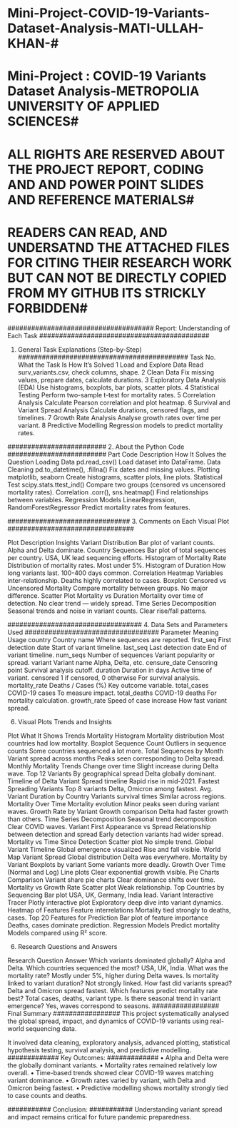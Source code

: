 # Mini-Project-COVID-19-Variants-Dataset-Analysis-MATI-ULLAH-KHAN-#
# Mini-Project :  COVID-19 Variants Dataset Analysis-METROPOLIA UNIVERSITY OF APPLIED SCIENCES#
# ALL RIGHTS ARE RESERVED ABOUT THE PROJECT REPORT, CODING AND AND POWER POINT SLIDES AND REFERENCE MATERIALS#
# READERS CAN READ, AND UNDERSATND THE ATTACHED FILES FOR CITING THEIR RESEARCH WORK BUT CAN NOT BE DIRECTLY COPIED FROM MY GITHUB ITS STRICKLY FORBIDDEN#
#####################################
Report: Understanding of Each Task
###########################################
1. General Task Explanations (Step-by-Step)
###########################################
Task No.	What the Task Is	How It’s Solved
1	Load and Explore Data	Read surv_variants.csv, check columns, shape.
2	Clean Data	Fix missing values, prepare dates, calculate durations.
3	Exploratory Data Analysis (EDA)	Use histograms, boxplots, bar plots, scatter plots.
4	Statistical Testing	Perform two-sample t-test for mortality rates.
5	Correlation Analysis	Calculate Pearson correlation and plot heatmap.
6	Survival and Variant Spread Analysis	Calculate durations, censored flags, and timelines.
7	Growth Rate Analysis	Analyse growth rates over time per variant.
8	Predictive Modelling	Regression models to predict mortality rates.

#########################
2. About the Python Code 
#########################
Part	Code Description	How It Solves the Question
Loading Data	pd.read_csv()	Load dataset into DataFrame.
Data Cleaning	pd.to_datetime(), .fillna()	Fix dates and missing values.
Plotting	matplotlib, seaborn	Create histograms, scatter plots, line plots.
Statistical Test	scipy.stats.ttest_ind()	Compare two groups (censored vs uncensored mortality rates).
Correlation	.corr(), sns.heatmap()	Find relationships between variables.
Regression Models	LinearRegression, RandomForestRegressor	Predict mortality rates from features.

###############################
3. Comments on Each Visual Plot 
################################

Plot	Description	Insights
Variant Distribution	Bar plot of variant counts.	Alpha and Delta dominate.
Country Sequences	Bar plot of total sequences per country.	USA, UK lead sequencing efforts.
Histogram of Mortality Rate	Distribution of mortality rates.	Most under 5%.
Histogram of Duration	How long variants last.	100-400 days common.
Correlation Heatmap	Variables inter-relationship.	Deaths highly correlated to cases.
Boxplot: Censored vs Uncensored Mortality	Compare mortality between groups.	No major difference.
Scatter Plot Mortality vs Duration	Mortality over time of detection.	No clear trend — widely spread.
Time Series Decomposition	Seasonal trends and noise in variant counts.	Clear rise/fall patterns.

##################################
4. Data Sets and Parameters Used
##################################
Parameter	Meaning	Usage
country	Country name	Where sequences are reported.
first_seq	First detection date	Start of variant timeline.
last_seq	Last detection date	End of variant timeline.
num_seqs	Number of sequences	Variant popularity or spread.
variant	Variant name	Alpha, Delta, etc.
censure_date	Censoring point	Survival analysis cutoff.
duration	Duration in days	Active time of variant.
censored	1 if censored, 0 otherwise	For survival analysis.
mortality_rate	Deaths / Cases (%)	Key outcome variable.
total_cases	COVID-19 cases	To measure impact.
total_deaths	COVID-19 deaths	For mortality calculation.
growth_rate	Speed of case increase	How fast variant spread.

6. Visual Plots Trends and Insights 

Plot	What It Shows	Trends
Mortality Histogram	Mortality distribution	Most countries had low mortality.
Boxplot Sequence Count	Outliers in sequence counts	Some countries sequenced a lot more.
Total Sequences by Month	Variant spread across months	Peaks seen corresponding to Delta spread.
Monthly Mortality Trends	Change over time	Slight increase during Delta wave.
Top 12 Variants	By geographical spread	Delta globally dominant.
Timeline of Delta Variant	Spread timeline	Rapid rise in mid-2021.
Fastest Spreading Variants	Top 8 variants	Delta, Omicron among fastest.
Avg. Variant Duration by Country	Variants survival times	Similar across regions.
Mortality Over Time	Mortality evolution	Minor peaks seen during variant waves.
Growth Rate by Variant	Growth comparison	Delta had faster growth than others.
Time Series Decomposition	Seasonal trend decomposition	Clear COVID waves.
Variant First Appearance vs Spread	Relationship between detection and spread	Early detection variants had wider spread.
Mortality vs Time Since Detection	Scatter plot	No simple trend.
Global Variant Timeline	Global emergence visualized	Rise and fall visible.
World Map Variant Spread	Global distribution	Delta was everywhere.
Mortality by Variant	Boxplots by variant	Some variants more deadly.
Growth Over Time (Normal and Log)	Line plots	Clear exponential growth visible.
Pie Charts Comparison	Variant share pie charts	Clear dominance shifts over time.
Mortality vs Growth Rate	Scatter plot	Weak relationship.
Top Countries by Sequencing	Bar plot	USA, UK, Germany, India lead.
Variant Interactive Tracer	Plotly interactive plot	Exploratory deep dive into variant dynamics.
Heatmap of Features	Feature interrelations	Mortality tied strongly to deaths, cases.
Top 20 Features for Prediction	Bar plot of feature importance	Deaths, cases dominate prediction.
Regression Models	Predict mortality	Models compared using R² score.

6. Research Questions and Answers

Research Question	Answer
Which variants dominated globally?	Alpha and Delta.
Which countries sequenced the most?	USA, UK, India.
What was the mortality rate?	Mostly under 5%, higher during Delta waves.
Is mortality linked to variant duration?	Not strongly linked.
How fast did variants spread?	Delta and Omicron spread fastest.
Which features predict mortality rate best?	Total cases, deaths, variant type.
Is there seasonal trend in variant emergence?	Yes, waves correspond to seasons.
#################
  Final Summary
#################
This project systematically analysed the global spread, impact, and dynamics of COVID-19 variants using real-world sequencing data.

It involved data cleaning, exploratory analysis, advanced plotting, statistical hypothesis testing, survival analysis, and predictive modelling.
#############
Key Outcomes:
#############
•	Alpha and Delta were the globally dominant variants.
•	Mortality rates remained relatively low overall.
•	Time-based trends showed clear COVID-19 waves matching variant dominance.
•	Growth rates varied by variant, with Delta and Omicron being fastest.
•	Predictive modelling shows mortality strongly tied to case counts and deaths.

###########
Conclusion:
###########
Understanding variant spread and impact remains critical for future pandemic preparedness.

